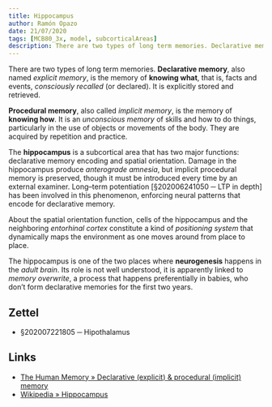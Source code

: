 ```yaml
---
title: Hippocampus
author: Ramón Opazo
date: 21/07/2020
tags: [MCB80_3x, model, subcorticalAreas]
description: There are two types of long term memories. Declarative memory, also named explicit memory, is the memory of knowing what, that is, facts and events, consciously recalled (or declared). It is explicitly stored and retrieved.
---
```


There are two types of long term memories. **Declarative memory**, also named _explicit memory_, is the memory of **knowing what**, that is, facts and events, _consciously recalled_ (or declared). It is explicitly stored and retrieved.

**Procedural memory**, also called _implicit memory_, is the memory of **knowing how**. It is an _unconscious memory_ of skills and how to do things, particularly in the use of objects or movements of the body. They are acquired by repetition and practice.

The **hippocampus** is a subcortical area that has two major functions: declarative memory encoding and spatial orientation. Damage in the hippocampus produce _anterograde amnesia_, but implicit procedural memory is preserved, though it must be introduced every time by an external examiner. Long–term potentiation [§202006241050 ─ LTP in depth] has been involved in this phenomenon, enforcing neural patterns that encode for declarative memory.

About the spatial orientation function, cells of the hippocampus and the neighboring _entorhinal cortex_ constitute a kind of _positioning system_ that dynamically maps the environment as one moves around from place to place.

The hippocampus is one of the two places where **neurogenesis** happens in the _adult brain_. Its role is not well understood, it is apparently linked to _memory overwrite_, a process that happens preferentially in babies, who don’t form declarative memories for the first two years.

## Zettel

- §202007221805 ─ Hipothalamus

## Links

- [The Human Memory » Declarative (explicit) & procedural (implicit) memory](https://human-memory.net/explicit-implicit-memory/)
- [Wikipedia » Hippocampus](https://en.wikipedia.org/wiki/Hippocampus)
